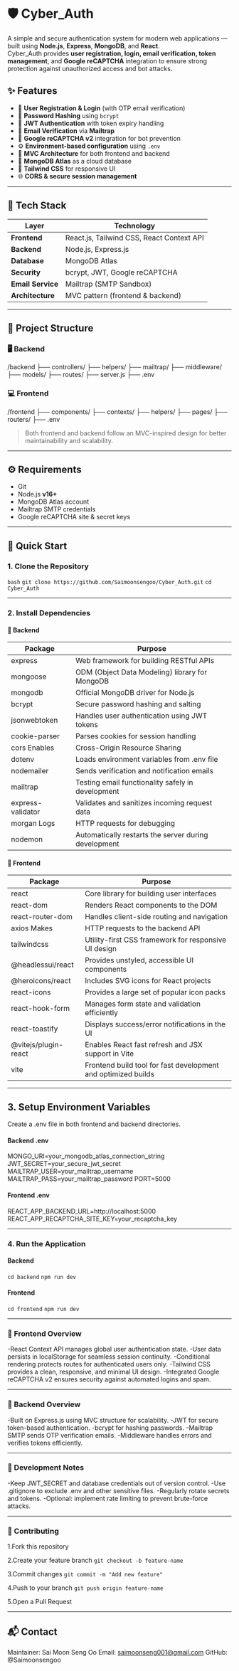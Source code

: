 # 🛡️ Cyber_Auth

A simple and secure authentication system for modern web applications — built using **Node.js**, **Express**, **MongoDB**, and **React**.  
Cyber_Auth provides **user registration, login, email verification, token management**, and **Google reCAPTCHA** integration to ensure strong protection against unauthorized access and bot attacks.

## ✨ Features
- 🔐 **User Registration & Login** (with OTP email verification)
- 🧂 **Password Hashing** using `bcrypt`
- 🪪 **JWT Authentication** with token expiry handling
- 📩 **Email Verification** via **Mailtrap**
- 🧠 **Google reCAPTCHA v2** integration for bot prevention
- ⚙️ **Environment-based configuration** using `.env`
- 🧱 **MVC Architecture** for both frontend and backend
- 💾 **MongoDB Atlas** as a cloud database
- 🎨 **Tailwind CSS** for responsive UI
- 🌐 **CORS & secure session management**

---

## 🧰 Tech Stack
| Layer             | Technology  |
|-------------------|-------------|
| **Frontend**      | React.js, Tailwind CSS, React Context API |
| **Backend**       | Node.js, Express.js |
| **Database**      | MongoDB Atlas |
| **Security**      | bcrypt, JWT, Google reCAPTCHA |
| **Email Service** | Mailtrap (SMTP Sandbox) |
| **Architecture**  | MVC pattern (frontend & backend) |

---

## 📁 Project Structure

### 🖥️ Backend
/backend
├── controllers/
├── helpers/
├── mailtrap/
├── middleware/
├── models/
├── routes/
├── server.js
├── .env

### 💻 Frontend
/frontend
├── components/
├── contexts/
├── helpers/
├── pages/
├── routers/
├── .env
> Both frontend and backend follow an MVC-inspired design for better maintainability and scalability.

---

## ⚙️ Requirements
- Git  
- Node.js **v16+**  
- MongoDB Atlas account  
- Mailtrap SMTP credentials  
- Google reCAPTCHA site & secret keys  

---

## 🚀 Quick Start

### 1. Clone the Repository
`bash`
`git clone https://github.com/Saimoonsengoo/Cyber_Auth.git`
`cd Cyber_Auth`

---
### 2. Install Dependencies
#### 🔧 Backend
|Package |	Purpose|
|--------|---------|
|express	|Web framework for building RESTful APIs|
|mongoose	|ODM (Object Data Modeling) library for MongoDB|
|mongodb	|Official MongoDB driver for Node.js|
|bcrypt	|Secure password hashing and salting|
|jsonwebtoken	|Handles user authentication using JWT tokens|
|cookie-parser	|Parses cookies for session handling|
|cors	Enables |Cross-Origin Resource Sharing|
|dotenv	|Loads environment variables from .env file|
|nodemailer	|Sends verification and notification emails|
|mailtrap	|Testing email functionality safely in development|
|express-validator	|Validates and sanitizes incoming request data|
|morgan	Logs |HTTP requests for debugging|
|nodemon	|Automatically restarts the server during development|


#### 🎨 Frontend
|Package	|Purpose|
|---------|-------|
|react	|Core library for building user interfaces|
|react-dom	|Renders React components to the DOM|
|react-router-dom	|Handles client-side routing and navigation|
|axios	Makes |HTTP requests to the backend API|
|tailwindcss	|Utility-first CSS framework for responsive UI design|
|@headlessui/react	|Provides unstyled, accessible UI components|
|@heroicons/react	|Includes SVG icons for React projects|
|react-icons	|Provides a large set of popular icon packs|
|react-hook-form	|Manages form state and validation efficiently|
|react-toastify	|Displays success/error notifications in the UI|
|@vitejs/plugin-react	|Enables React fast refresh and JSX support in Vite|
|vite	|Frontend build tool for fast development and optimized builds|

---

## 3. Setup Environment Variables

Create a .env file in both frontend and backend directories.

#### Backend .env
MONGO_URI=your_mongodb_atlas_connection_string
JWT_SECRET=your_secure_jwt_secret
MAILTRAP_USER=your_mailtrap_username
MAILTRAP_PASS=your_mailtrap_password
PORT=5000

#### Frontend .env
REACT_APP_BACKEND_URL=http://localhost:5000
REACT_APP_RECAPTCHA_SITE_KEY=your_recaptcha_key

---

### 4. Run the Application

#### Backend

`cd backend`
`npm run dev`

#### Frontend

`cd frontend`
`npm run dev`

---

### 🧠 Frontend Overview

-React Context API manages global user authentication state.
-User data persists in localStorage for seamless session continuity.
-Conditional rendering protects routes for authenticated users only.
-Tailwind CSS provides a clean, responsive, and minimal UI design.
-Integrated Google reCAPTCHA v2 ensures security against automated logins and spam.

---

### 🧱 Backend Overview

-Built on Express.js using MVC structure for scalability.
-JWT for secure token-based authentication.
-bcrypt for hashing passwords.
-Mailtrap SMTP sends OTP verification emails.
-Middleware handles errors and verifies tokens efficiently.

---

### 🧩 Development Notes

-Keep JWT_SECRET and database credentials out of version control.
-Use .gitignore to exclude .env and other sensitive files.
-Regularly rotate secrets and tokens.
-Optional: implement rate limiting to prevent brute-force attacks.

---

### 🤝 Contributing

1.Fork this repository

2.Create your feature branch
`git checkout -b feature-name`

3.Commit changes
`git commit -m "Add new feature"`

4.Push to your branch
`git push origin feature-name`

5.Open a Pull Request

---

## 📬 Contact
Maintainer: Sai Moon Seng Oo
Email: saimoonseng001@gmail.com
GitHub: @Saimoonsengoo
